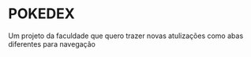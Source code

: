 # POKEDEX
Um projeto da faculdade que quero trazer novas atulizações como abas diferentes para navegação
